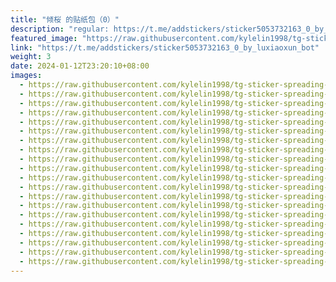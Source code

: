 ```yaml
---
title: "倾桜 的贴纸包（0）"
description: "regular: https://t.me/addstickers/sticker5053732163_0_by_luxiaoxun_bot"
featured_image: "https://raw.githubusercontent.com/kylelin1998/tg-sticker-spreading-worldwide-images/main/img/f7f9f20f-f0d2-41b9-862f-65d6418bbe90.jpg"
link: "https://t.me/addstickers/sticker5053732163_0_by_luxiaoxun_bot"
weight: 3
date: 2024-01-12T23:20:10+08:00
images:
  - https://raw.githubusercontent.com/kylelin1998/tg-sticker-spreading-worldwide-images/main/img/f7f9f20f-f0d2-41b9-862f-65d6418bbe90.jpg
  - https://raw.githubusercontent.com/kylelin1998/tg-sticker-spreading-worldwide-images/main/img/f648d728-bcb2-437b-a303-e45708e401f9.jpg
  - https://raw.githubusercontent.com/kylelin1998/tg-sticker-spreading-worldwide-images/main/img/c6497a2e-81c7-4ed6-82df-f1efed1713a6.jpg
  - https://raw.githubusercontent.com/kylelin1998/tg-sticker-spreading-worldwide-images/main/img/5430cd80-2d0b-4f71-80c4-5f30a7681c64.jpg
  - https://raw.githubusercontent.com/kylelin1998/tg-sticker-spreading-worldwide-images/main/img/01338ee6-5802-4d9a-b326-4b908576a066.jpg
  - https://raw.githubusercontent.com/kylelin1998/tg-sticker-spreading-worldwide-images/main/img/1d762d84-d56b-4839-bcad-ff82918df0fa.jpg
  - https://raw.githubusercontent.com/kylelin1998/tg-sticker-spreading-worldwide-images/main/img/42fe2b52-4e5a-4ee2-917b-bb6664ef6a7e.jpg
  - https://raw.githubusercontent.com/kylelin1998/tg-sticker-spreading-worldwide-images/main/img/90645a7e-0422-4a64-9ed2-a13648eb1cd1.jpg
  - https://raw.githubusercontent.com/kylelin1998/tg-sticker-spreading-worldwide-images/main/img/bc003cca-55ad-4d34-bea5-dfbeadd5bb44.jpg
  - https://raw.githubusercontent.com/kylelin1998/tg-sticker-spreading-worldwide-images/main/img/f6ab6ac8-c133-4602-9c38-8b8d08cd72c3.jpg
  - https://raw.githubusercontent.com/kylelin1998/tg-sticker-spreading-worldwide-images/main/img/27e10ff6-60cf-452e-9d71-a67cca8aa8d3.jpg
  - https://raw.githubusercontent.com/kylelin1998/tg-sticker-spreading-worldwide-images/main/img/ee4f87c4-348d-4796-b2bf-bf8c0680d0e5.jpg
  - https://raw.githubusercontent.com/kylelin1998/tg-sticker-spreading-worldwide-images/main/img/f9e930cc-70f5-491a-81fe-c270f7ef8770.jpg
  - https://raw.githubusercontent.com/kylelin1998/tg-sticker-spreading-worldwide-images/main/img/db821dee-0c8c-4f6b-9157-69d5cc7b12d3.jpg
  - https://raw.githubusercontent.com/kylelin1998/tg-sticker-spreading-worldwide-images/main/img/c61609c1-041c-431b-bbe9-10862c72d3c1.jpg
  - https://raw.githubusercontent.com/kylelin1998/tg-sticker-spreading-worldwide-images/main/img/3477638b-e9e0-45b0-a071-64f5172d44ff.jpg
  - https://raw.githubusercontent.com/kylelin1998/tg-sticker-spreading-worldwide-images/main/img/930fba2a-906b-4d46-b5fa-fa18a1716c79.jpg
  - https://raw.githubusercontent.com/kylelin1998/tg-sticker-spreading-worldwide-images/main/img/e0c072bf-199c-40d5-9f54-a37c2f47c455.jpg
  - https://raw.githubusercontent.com/kylelin1998/tg-sticker-spreading-worldwide-images/main/img/6fb9ae0a-3a7c-4d43-ad0a-7d642d396765.jpg
  - https://raw.githubusercontent.com/kylelin1998/tg-sticker-spreading-worldwide-images/main/img/11f086cf-56da-4166-9d57-099ce9101bc1.jpg
---
```

